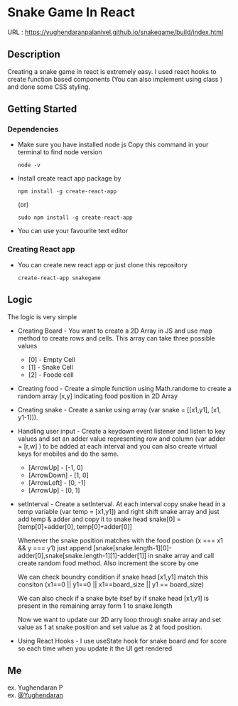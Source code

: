 # Snake Game In React 

URL : https://yughendaranpalanivel.github.io/snakegame/build/index.html

## Description

Creating a snake game in react is extremely easy. I used react hooks to create function based components (You can also implement using class ) and done some CSS styling. 

## Getting Started

### Dependencies

* Make sure you have installed node js 
    Copy this command in your terminal to find node version
    ```
    node -v
    ```
* Install create react app package by 
    ```
    npm install -g create-react-app
    ```
    (or)
    ```
    sudo npm install -g create-react-app
    ```
* You can use your favourite text editor

### Creating React app 

* You can create new react app or just clone this repository 
    ```
    create-react-app snakegame
    ```

## Logic

The logic is very simple 
* Creating Board - You want to create a 2D Array in JS and use map method to create rows and cells. This array can take three possible values

    * [0] - Empty Cell
    * [1] - Snake Cell
    * [2] - Foode cell

* Creating food - Create a simple function using Math.randome to create a random array [x,y] indicating food position in 2D Array

* Creating snake - Create a sanke using array (var snake = [[x1,y1], [x1, y1-1]]). 

* Handling user input  - Create a keydown event listener and listen to key values and set an adder value representing row and column (var adder = [r,w] ) to be added at each interval and you can also create virtual keys for mobiles and do the same.

    * [ArrowUp] - [-1, 0] 
    * [ArrowDown] - [1, 0] 
    * [ArrowLeft] - [0, -1] 
    * [ArrowUp] - [0, 1]  

* setInterval - Create a setInterval. At each interval copy snake head in a temp variable (var temp = [x1,y1]) and right shift snake array and just add temp & adder and copy it to snake head
    snake[0] = [temp[0]+adder[0], temp[0]+adder[0]]

    Whenever the snake  position matches with the food postion (x === x1 && y === y1) just append [snake[snake.length-1][0]-adder[0],snake[snake.length-1][1]-adder[1]] in snake    array and call create random food method. Also increment the score by one

    We can check boundry condition if snake head [x1,y1] match this consiton (x1==0 || y1==0 || x1==board_size || y1 == board_size)

    We can also check if a snake byte itsef by if snake head [x1,y1] is present in the remaining array form 1 to snake.length 

    Now we want to update our 2D arry loop through snake array and set value as 1 at snake position and set value as 2 at food position.

* Using React Hooks - I use useState hook for snake board and for score so each time when you update it the UI get rendered        

## Me

ex. Yughendaran P  
ex. [@Yughendaran](https://www.linkedin.com/in/yughendaran-palanivel-68a5a2211)
